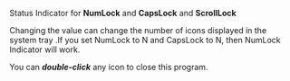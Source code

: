 Status Indicator for **NumLock** and **CapsLock** and **ScrollLock**

Changing the value can change the number of icons displayed in the system tray .If you set NumLock to N and CapsLock to N, then NumLock Indicator will work.

You can ***double-click*** any icon to close this program.

